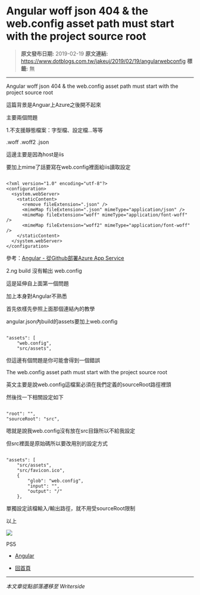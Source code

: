 # Angular woff json 404 &amp; the web.config asset path must start with the project source root

> **原文發布日期:** 2019-02-19
> **原文連結:** https://www.dotblogs.com.tw/jakeuj/2019/02/19/angularwebconfig
> **標籤:** 無

---

Angular woff json 404 & the web.config asset path must start with the project source root

這篇背景是Anguar上Azure之後開不起來

主要兩個問題

1.不支援靜態檔案：字型檔、設定檔...等等

.woff .woff2 .json

這邊主要是因為host是iis

要加上mime了話要寫在web.config裡面給iis讀取設定

```

<?xml version="1.0" encoding="utf-8"?>
<configuration>
  <system.webServer>
    <staticContent>
      <remove fileExtension=".json" />
      <mimeMap fileExtension=".json" mimeType="application/json" />
	  <mimeMap fileExtension="woff" mimeType="application/font-woff" />
      <mimeMap fileExtension="woff2" mimeType="application/font-woff" />
    </staticContent>
  </system.webServer>
</configuration>
```

參考：[Angular - 從Github部署Azure App Service](https://ithelp.ithome.com.tw/articles/10198310)

2.ng build 沒有輸出 web.config

這是延伸自上面第一個問題

加上本身對Angular不熟悉

首先依樣先參照上面那個連結內的教學

angular.json內build的assets要加上web.config

```

"assets": [
    "web.config",
    "src/assets",
```

但這邊有個問題是你可能會得到一個錯誤

The web.config asset path must start with the project source root

英文主要是說web.config這檔案必須在我們定義的sourceRoot路徑裡頭

然後找一下相關設定如下

```

"root": "",
"sourceRoot": "src",
```

嗯就是說我web.config沒有放在src目錄所以不給我設定

但src裡面是原始碼所以要改用別的設定方式

```

"assets": [
    "src/assets",
    "src/favicon.ico",
    {
        "glob": "web.config",
        "input": "",
        "output": "/"
    },
```

單獨設定該檔輸入/輸出路徑，就不用受sourceRoot限制

以上

![](https://card.psnprofiles.com/1/jakeuj.png)

PS5

* [Angular](/jakeuj/Tags?qq=Angular)

* [回首頁](/jakeuj)

---

*本文章從點部落遷移至 Writerside*
